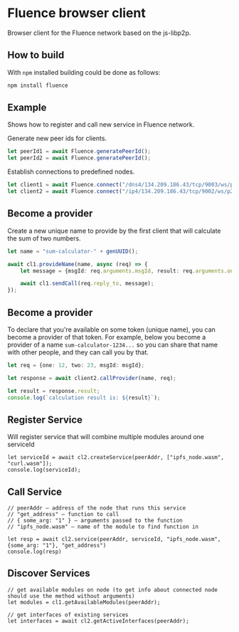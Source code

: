 # Fluence browser client
Browser client for the Fluence network based on the js-libp2p.

## How to build

With `npm` installed building could be done as follows:

```bash
npm install fluence
```

## Example 

Shows how to register and call new service in Fluence network.


Generate new peer ids for clients.
```typescript
let peerId1 = await Fluence.generatePeerId();
let peerId2 = await Fluence.generatePeerId();
```

Establish connections to predefined nodes.

```typescript
let client1 = await Fluence.connect("/dns4/134.209.186.43/tcp/9003/ws/p2p/12D3KooWBUJifCTgaxAUrcM9JysqCcS4CS8tiYH5hExbdWCAoNwb", peerId1);
let client2 = await Fluence.connect("/ip4/134.209.186.43/tcp/9002/ws/p2p/12D3KooWHk9BjDQBUqnavciRPhAYFvqKBe4ZiPPvde7vDaqgn5er", peerId2);
```

## Become a provider

Create a new unique name to provide by the first client that will calculate the sum of two numbers.
```typescript
let name = "sum-calculator-" + genUUID();

await cl1.provideName(name, async (req) => {   
    let message = {msgId: req.arguments.msgId, result: req.arguments.one + req.arguments.two};

    await cl1.sendCall(req.reply_to, message);
});
```

## Become a provider

To declare that you're available on some token (unique name), you can become a provider of that token. For example, below you become a provider of a name `sum-calculator-1234...` so you can share that name with other people, and they can call you by that.

```typescript
let req = {one: 12, two: 23, msgId: msgId};

let response = await client2.callProvider(name, req);

let result = response.result;
console.log(`calculation result is: ${result}`);
```



## Register Service
Will register service that will combine multiple modules around one serviceId
```
let serviceId = await cl2.createService(peerAddr, ["ipfs_node.wasm", "curl.wasm"]);
console.log(serviceId);
```

## Call Service

```
// peerAddr – address of the node that runs this service
// "get_address" – function to call
// { some_arg: "1" } – arguments passed to the function
// "ipfs_node.wasm" – name of the module to find function in

let resp = await cl2.service(peerAddr, serviceId, "ipfs_node.wasm", {some_arg: "1"}, "get_address")
console.log(resp)
```

## Discover Services

```
// get available modules on node (to get info about connected node should use the method without arguments)
let modules = cl1.getAvailableModules(peerAddr);

// get interfaces of existing services
let interfaces = await cl2.getActiveInterfaces(peerAddr);
```

